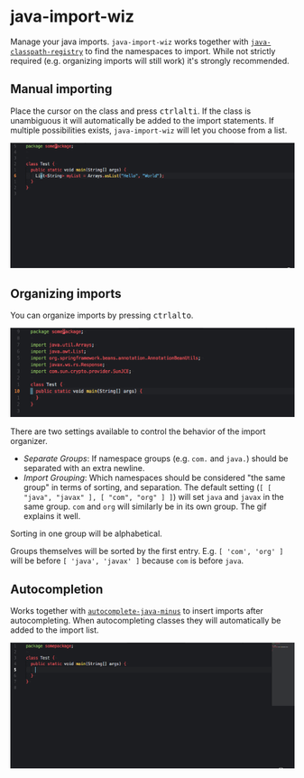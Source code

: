 # java-import-wiz

Manage your java imports. `java-import-wiz` works together with [`java-classpath-registry`](https://atom.io/packages/java-classpath-registry) to find the namespaces to import. While not strictly required (e.g. organizing imports will still work) it's strongly recommended.

## Manual importing

Place the cursor on the class and press <kbd>ctrl</kbd><kbd>alt</kbd><kbd>i</kbd>. If the class is unambiguous it will automatically
be added to the import statements. If multiple possibilities exists, `java-import-wiz` will let you choose from a list.

![Demonstrative manual import](manual-import.gif?raw=true "Manual imports")

## Organizing imports

You can organize imports by pressing <kbd>ctrl</kbd><kbd>alt</kbd><kbd>o</kbd>.

![Demonstrative import organization](ordering-imports.gif?raw=true "Organize Imports")

There are two settings available to control the behavior of the import organizer.

  * _Separate Groups_: If namespace groups (e.g. `com.` and `java.`) should be separated
    with an extra newline.
  * _Import Grouping_: Which namespaces should be considered "the same group" in terms
    of sorting, and separation. The default setting (`[ [ "java", "javax" ], [ "com", "org" ] ]`)
    will set `java` and `javax` in the same group. `com` and `org` will similarly be in its own group.
    The gif explains it well.

Sorting in one group will be alphabetical.

Groups themselves will be sorted by the first entry. E.g. `[ 'com', 'org' ]` will be before
`[ 'java', 'javax' ]` because `com` is before `java`.

## Autocompletion

Works together with [`autocomplete-java-minus`](https://github.com/noseglid/autocomplete-java-minus)
to insert imports after autocompleting. When autocompleting classes they will automatically be
added to the import list.

![Demonstrative autocomplete import](autocomplete-import.gif?raw=true "Organize Imports")
